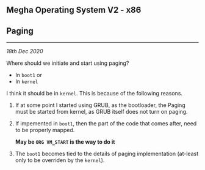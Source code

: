 ## Megha Operating System V2 - x86
## Paging
------------------------------------------------------------------------------
_18th Dec 2020_

Where should we initiate and start using paging? 
 * In `boot1` or 
 * In `kernel`

I think it should be in `kernel`. This is because of the following reasons.

 1. If at some point I started using GRUB, as the bootloader, the Paging must
    be started from kernel, as GRUB itself does not turn on paging.

 2. If impemented in `boot1`, then the part of the code that comes after, need
    to be properly mapped. 

    **May be `ORG VM_START` is the way to do it**

  3. The `boot1` becomes tied to the details of paging implementation (at-least
     only to be overriden by the `kernel`).
